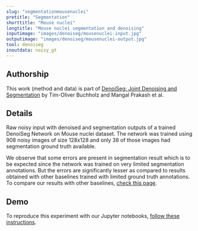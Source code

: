 ```yaml
---
slug: "segmentationmousenuclei"
pretitle: "Segmentation"
shorttitle: "Mouse nuclei"
longtitle: "Mouse nuclei segmentation and denoising"
inputimage: "images/denoiseg/mousenuclei-input.jpg"
outputimage: "images/denoiseg/mousenuclei-output.jpg"  
tool: denoiseg
inoutdata: noisy_gt
---
```


## Authorship
This work (method and data) is part of [DenoiSeg: Joint Denoising and Segmentation](https://arxiv.org/pdf/2005.02987.pdf) by Tim-Oliver Buchholz and Mangal Prakash et al. 

## Details

Raw noisy input with denoised and segmentation outputs of a trained DenoiSeg Network on Mouse nuclei dataset. The network was trained using 908 noisy images of size 128x128 and only 38 of those images had segmentation ground truth available.

 We observe that some errors are present in segmentation result which is to be expected since the network was trained on very limited segmentation annotations. But the errors are significantly lesser as compared to results obtained with other baselines trained with limited ground truth annotations. To compare our results with other baselines, [check this page](https://github.com/juglab/DenoiSeg/wiki/Quantitative-segmentation-comparison-for-Mouse-dataset).

 ## Demo

 To reproduce this experiment with our Jupyter notebooks, [follow these instructions](https://github.com/juglab/DenoiSeg).
